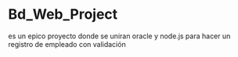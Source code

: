 # Bd_Web_Project
es un epico proyecto donde se uniran oracle y node.js para hacer un registro de empleado con  validación
